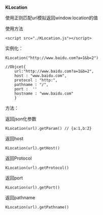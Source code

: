 **KLocation**

使用正则匹配url模拟返回window.location的值

使用方法

    <script src="./KLocation.js"></script>

实例化：

    KLocation("http://www.baidu.com?a=1&b=2")
    
    //Objcet{
        url:"http://www.baidu.com?a=1&b=2",
        host : "www.baidu.com",
        protocol : "http:",
        pathname : "/",
        port :  ''
        hostname : "www.baidu.com"
        }
        
方法：

返回json化参数
    
    KLocation(url).getParam() // {a:1,b:2}
    
返回host

    KLocation(url).getHost() 

返回Protocol

    KLocation(url).getProtocol()
    
返回port
    
    KLocation(url).getPort()
    
返回pathname
    
    KLocation(url).getPathname()
    
    
